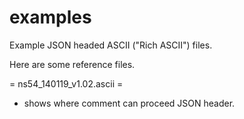 # examples
Example JSON headed ASCII ("Rich ASCII") files.

Here are some reference files.

= ns54_140119_v1.02.ascii = 
* shows where comment can proceed JSON header.


